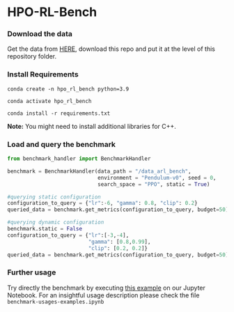 # HPO-RL-Bench


### Download the data

Get the data from [HERE](https://drive.google.com/file/d/1AW5_6xGGiklteZgyyDBxSsf6kOLuFPkO/view?usp=share_link), download this repo and put it at the level of this repository folder.

### Install Requirements

`conda create -n hpo_rl_bench python=3.9`

`conda activate hpo_rl_bench`

`conda install -r requirements.txt`


**Note:** You might need to install additional libraries for C++. 

### Load and query the benchmark

```python
from benchmark_handler import BenchmarkHandler

benchmark = BenchmarkHandler(data_path = "/data_arl_bench",
                             environment = "Pendulum-v0", seed = 0,
                             search_space = "PPO", static = True)

#querying static configuration
configuration_to_query = {"lr":-6, "gamma": 0.8, "clip": 0.2}
queried_data = benchmark.get_metrics(configuration_to_query, budget=50)

#querying dynamic configuration
benchmark.static = False
configuration_to_query = {"lr":[-3,-4], 
                          "gamma": [0.8,0.99], 
                          "clip": [0.2, 0.2]}
queried_data = benchmark.get_metrics(configuration_to_query, budget=50)

```

### Further usage

Try directly the benchmark by executing [this example](https://colab.research.google.com/drive/1mDKkXVP7Tf_IzZ6AYVrkFrZsoJZ93TgZ?usp=sharing) on our Jupyter Notebook.
For an insightful usage description please check the file `benchmark-usages-examples.ipynb`



